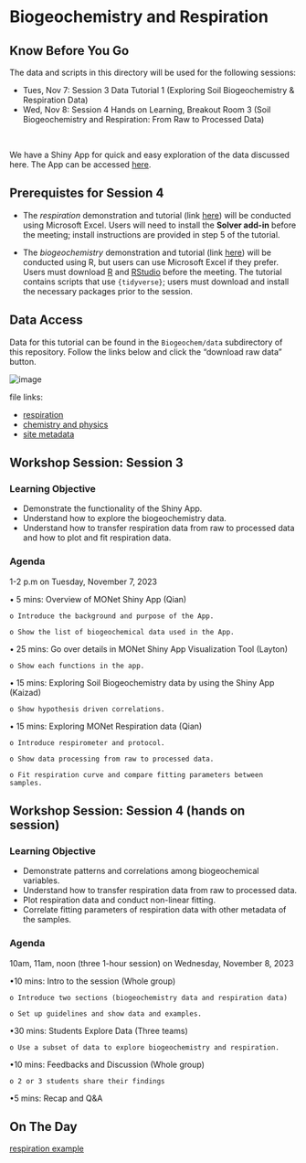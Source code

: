 Biogeochemistry and Respiration
================

## Know Before You Go

The data and scripts in this directory will be used for the following sessions:
- Tues, Nov 7: Session 3 Data Tutorial 1 (Exploring Soil Biogeochemistry & Respiration Data)
- Wed, Nov 8: Session 4 Hands on Learning, Breakout Room 3 (Soil Biogeochemistry and Respiration: From Raw to Processed Data)
<br>

We have a Shiny App for quick and easy exploration of the data discussed here. 
The App can be accessed [here](https://shinyproxy.emsl.pnnl.gov/app/1000soils).


## Prerequistes for Session 4

- The _respiration_ demonstration and tutorial (link [here](https://github.com/EMSL-MONet/CommSciMtg_Nov23/blob/main/Biogeochem/Instructions%20for%20Respration%20Curve%20Fitting%20with%20Excel.docx))
will be conducted using Microsoft Excel. Users will need to install the **Solver add-in** before the meeting;
install instructions are provided in step 5 of the tutorial. 

- The _biogeochemistry_ demonstration and tutorial (link [here]()) will be conducted using R,
but users can use Microsoft Excel if they prefer. Users must download [R](https://cran.r-project.org/)
and [RStudio](https://posit.co/downloads/) before the meeting.
The tutorial contains scripts that use `{tidyverse}`;
users must download and install the necessary packages prior to the session.


## Data Access

Data for this tutorial can be found in the `Biogeochem/data` subdirectory of this repository. 
Follow the links below and click the “download raw data” button.

![image](https://github.com/EMSL-MONet/CommSciMtg_Nov23/assets/50244730/5fecb9fe-ed78-445c-984c-d69372322831)


file links:

- [respiration](https://github.com/EMSL-MONet/CommSciMtg_Nov23/blob/main/Biogeochem/data/Respiration_Raw_Data.csv)
- [chemistry and
  physics](https://github.com/EMSL-MONet/CommSciMtg_Nov23/blob/main/Biogeochem/data/bgc_data.csv)
- [site
  metadata](https://github.com/EMSL-MONet/CommSciMtg_Nov23/blob/main/Biogeochem/data/bgc_metadata.csv)


## Workshop Session: Session 3
### Learning Objective
- Demonstrate the functionality of the Shiny App.
- Understand how to explore the biogeochemistry data.
- Understand how to transfer respiration data from raw to processed data and how to plot and fit respiration data.

### Agenda
1-2 p.m on Tuesday, November 7, 2023

  • 5 mins: Overview of MONet Shiny App (Qian)
  
    o Introduce the background and purpose of the App.
    
    o Show the list of biogeochemical data used in the App.

  • 25 mins: Go over details in MONet Shiny App Visualization Tool (Layton)
  
    o Show each functions in the app.

  • 15 mins: Exploring Soil Biogeochemistry data by using the Shiny App (Kaizad)

    o Show hypothesis driven correlations.

  • 15 mins: Exploring MONet Respiration data (Qian)
  
    o Introduce respirometer and protocol.
    
    o Show data processing from raw to processed data.
    
    o Fit respiration curve and compare fitting parameters between samples.

## Workshop Session: Session 4 (hands on session)
### Learning Objective
- Demonstrate patterns and correlations among biogeochemical variables.
- Understand how to transfer respiration data from raw to processed data.
- Plot respiration data and conduct non-linear fitting.
- Correlate fitting parameters of respiration data with other metadata of the samples. 

### Agenda

10am, 11am, noon (three 1-hour session) on Wednesday, November 8, 2023

  •10 mins: Intro to the session (Whole group)
  
    o Introduce two sections (biogeochemistry data and respiration data)
    
    o Set up guidelines and show data and examples.
    
  •30 mins: Students Explore Data (Three teams)

    o Use a subset of data to explore biogeochemistry and respiration.
    
  •10 mins: Feedbacks and Discussion (Whole group)

    o 2 or 3 students share their findings
    
  •5 mins: Recap and Q&A




## On The Day

[respiration example](https://github.com/EMSL-MONet/CommSciMtg_Nov23/blob/main/Biogeochem/data/Respiration_Example.xlsx)



